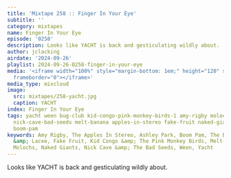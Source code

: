 ```yaml
---
title: 'Mixtape 258 :: Finger In Your Eye'
subtitle: ''
category: mixtapes
name: Finger In Your Eye
episode: '0258'
description: Looks like YACHT is back and gesticulating wildly about.
author: jclacking
airdate: '2024-09-26'
playlist: 2024-09-26-0258-finger-in-your-eye
media: '<iframe width="100%" style="margin-bottom: 1em;" height="120" src="https://www.mixcloud.com/widget/iframe/?feed=%2Flouderthanwar%2Fthe-mixtape-258-finger-in-your-eye-2024-09-26%2F&hide_artwork=1&hide_cover=1&light=1"
  frameborder="0"></iframe>'
media_type: mixcloud
image:
  src: mixtapes/258-yacht.jpg
  caption: YACHT
index: Finger In Your Eye
tags: yacht ween bug-club kid-congo-pink-monkey-birds-1 amy-rigby molochs cagney-lacee
  nick-cave-bad-seeds melt-banana apples-in-stereo fake-fruit naked-giants ashley-park
  boom-pam
keywords: Amy Rigby, The Apples In Stereo, Ashley Park, Boom Pam, The Bug Club, Cagney
  &amp; Lacee, Fake Fruit, Kid Congo &amp; The Pink Monkey Birds, Melt-Banana, The
  Molochs, Naked Giants, Nick Cave &amp; The Bad Seeds, Ween, Yacht
---
```

Looks like YACHT is back and gesticulating wildly about.

